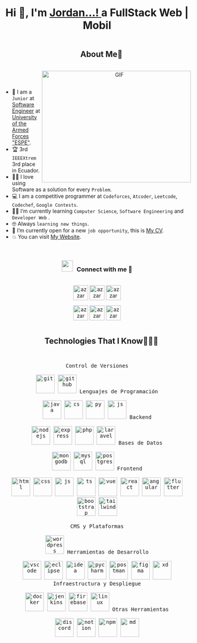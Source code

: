 <h1 align="center">Hi 👋, I'm <a href="https://github.com/jordantalahua123" target="_blank">
Jordan...! </a>a FullStack Web | Mobil</h1>
<div id="user-content-toc">
  <ul align="center">
    <summary><h2 style="display: inline-block">About Me👨</h2></summary>
  </ul>
</div>
<a target="_blank" align="center">
  <img align="right" top="500" height="300" width="400" alt="GIF" src="https://media.giphy.com/media/SWoSkN6DxTszqIKEqv/giphy.gif">
</a>
<br><br>

- :school: I am a `Junior` at [Software Engineer](https://www.espe.edu.ec/ingenieria-software/) at [University of the Armed Forces "ESPE"](https://espe-el.espe.edu.ec/).
- :trophy: 3rd `IEEEXtrem` 3rd place in Ecuador.
- :technologist: I love using Software as a solution for every `Problem`.
- :computer: I am a competitive programmer at `Codeforces`, `Atcoder`, `Leetcode`, `Codechef`, `Google Contests`.
- :student: I’m currently learning `Computer Science`, `Software Engineering` and `Developer Web` .
- :nerd_face: Always `learning new things`.
- :thinking: I’m currently open for a new `job opportunity`, this is [My CV](https://www.cvwizard.com/d/717QD2x6Iv35MOxXV9vZBm/view).
- :boom: You can visit [My Website](https://www.youtube.com/@jordantalahua3048).
<br>


<h3 align="center" > 
	<img src="https://media.giphy.com/media/iY8CRBdQXODJSCERIr/giphy.gif" width="30" height="30" style="margin-right: 10px;">Connect with me 🤝 
</h3>

<p align="center">
      <br/>
      <a href="https://www.linkedin.com/in/jordan-talahua-ba2b28208/" target="_blank"><img align="center"
         src="https://img.shields.io/badge/linkedin-%231DA1F2.svg?style=for-the-badge&logo=linkedin&logoColor=white"
         alt="azzar" height="40"/></a>
      <a href="https://www.facebook.com/jordan.talahua.1" target="_blank"><img align="center"
         src="https://img.shields.io/badge/facebook-4267B2.svg?style=for-the-badge&logo=facebook&logoColor=white"
         alt="azzar" height="40"/></a>
      <a href="jordantalahua@gmail.com" target="_blank"><img align="center"
         src="https://img.shields.io/badge/gmail-EA4335.svg?style=for-the-badge&logo=gmail&logoColor=white"
         alt="azzar" height="40"/></a>
    </p>
  <p align="center">
      <a href="https://www.instagram.com/talahua.jordan/" target="_blank"><img align="center"
         src="https://img.shields.io/badge/instagram-%23E4405F.svg?style=for-the-badge&logo=Instagram&logoColor=white"
         alt="azzar" height="40"/></a>
      <a href="https://wa.me/+593969183227" target="_blank"><img align="center"
         src="https://img.shields.io/badge/whatsapp-4B7F1.svg?style=for-the-badge&logo=whatsapp&logoColor=white"
         alt="azzar" height="40"/></a>
      <a href="https://x.com/JordanTalahua" target="_blank"><img align="center"
         src="https://img.shields.io/badge/twitter-1DA1F2.svg?style=for-the-badge&logo=twitter&logoColor=white"
         alt="azzar" height="40"/></a>
      <br>
    </p>

<!--h1 without bottom border-->
<div id="user-content-toc">
  <ul align="center">
    <summary><h2 style="display: inline-block">Technologies That I Know👨🏻‍💻</h2></summary>
  </ul>
</div>
<!--tech stack icons-->
<div>
  <p style="display: inline-block;" align="center">
    <kbd>
      <kbd>Control de Versiones</kbd>
      <br>
      <br>
      <img width="50px" src="https://skillicons.dev/icons?i=git" alt="git" title="Git"/>
      <img width="50px" src="https://skillicons.dev/icons?i=github" alt="github" title="GitHub"/>
    </kbd>
    <kbd>
      <kbd>Lenguajes de Programación</kbd>
      <br>
      <br>
      <img width="50px" src="https://skillicons.dev/icons?i=java" alt="java" title="Java"/>
      <img width="50px" src="https://skillicons.dev/icons?i=cs" alt="cs" title="C#"/>
      <img width="50px" src="https://skillicons.dev/icons?i=py" alt="py" title="Python"/>
      <img width="50px" src="https://skillicons.dev/icons?i=js" alt="js" title="JavaScript"/>
    </kbd>
    <kbd>
      <kbd>Backend</kbd>
      <br>
      <br>
      <img width="50px" src="https://skillicons.dev/icons?i=nodejs" alt="nodejs" title="Node.js"/>
      <img width="50px" src="https://skillicons.dev/icons?i=express" alt="express" title="Express"/>
      <img width="50px" src="https://skillicons.dev/icons?i=php" alt="php" title="PHP"/>
      <img width="50px" src="https://skillicons.dev/icons?i=laravel" alt="laravel" title="Laravel"/>
    </kbd>
    <kbd>
      <kbd>Bases de Datos</kbd>
      <br>
      <br>
      <img width="50px" src="https://skillicons.dev/icons?i=mongodb" alt="mongodb" title="MongoDB"/>
      <img width="50px" src="https://skillicons.dev/icons?i=mysql" alt="mysql" title="MySQL"/>
      <img width="50px" src="https://skillicons.dev/icons?i=postgres" alt="postgres" title="PostgreSQL"/>
    </kbd>
    <kbd>
      <kbd>Frontend</kbd>
      <br>
      <br>
      <img width="50px" src="https://skillicons.dev/icons?i=html" alt="html" title="HTML"/>
      <img width="50px" src="https://skillicons.dev/icons?i=css" alt="css" title="CSS"/>
      <img width="50px" src="https://skillicons.dev/icons?i=js" alt="js" title="JavaScript"/>
      <img width="50px" src="https://skillicons.dev/icons?i=ts" alt="ts" title="TypeScript"/>
      <img width="50px" src="https://skillicons.dev/icons?i=vue" alt="vue" title="Vue"/>
      <img width="50px" src="https://skillicons.dev/icons?i=react" alt="react" title="React"/>
      <img width="50px" src="https://skillicons.dev/icons?i=angular" alt="angular" title="Angular"/>
      <img width="50px" src="https://skillicons.dev/icons?i=flutter" alt="flutter" title="Flutter"/>
      <img width="50px" src="https://skillicons.dev/icons?i=bootstrap" alt="bootstrap" title="Bootstrap"/>
      <img width="50px" src="https://skillicons.dev/icons?i=tailwind" alt="tailwind" title="Tailwind"/>
    </kbd>
    <br>
    <br>
    <kbd>
      <kbd>CMS y Plataformas</kbd>
      <br>
      <br>
      <img width="50px" src="https://skillicons.dev/icons?i=wordpress" alt="wordpress" title="WordPress"/>
    </kbd>
    <kbd>
      <kbd>Herramientas de Desarrollo</kbd>
      <br>
      <br>
      <img width="50px" src="https://skillicons.dev/icons?i=vscode" alt="vscode" title="VS Code"/>
      <img width="50px" src="https://skillicons.dev/icons?i=eclipse" alt="eclipse" title="Eclipse"/>
      <img width="50px" src="https://skillicons.dev/icons?i=idea" alt="idea" title="IntelliJ IDEA"/>
      <img width="50px" src="https://skillicons.dev/icons?i=pycharm" alt="pycharm" title="PyCharm"/>
      <img width="50px" src="https://skillicons.dev/icons?i=postman" alt="postman" title="Postman"/>
      <img width="50px" src="https://skillicons.dev/icons?i=figma" alt="figma" title="Figma"/>
      <img width="50px" src="https://skillicons.dev/icons?i=xd" alt="xd" title="Adobe XD"/>
    </kbd>
    <kbd>
      <kbd>Infraestructura y Despliegue</kbd>
      <br>
      <br>
      <img width="50px" src="https://skillicons.dev/icons?i=docker" alt="docker" title="Docker"/>
      <img width="50px" src="https://skillicons.dev/icons?i=jenkins" alt="jenkins" title="Jenkins"/>
      <img width="50px" src="https://skillicons.dev/icons?i=firebase" alt="firebase" title="Firebase"/>
      <img width="50px" src="https://skillicons.dev/icons?i=linux" alt="linux" title="Linux"/>
    </kbd>
    <kbd>
      <kbd>Otras Herramientas</kbd>
      <br>
      <br>
      <img width="50px" src="https://skillicons.dev/icons?i=discord" alt="discord" title="Discord"/>
      <img width="50px" src="https://skillicons.dev/icons?i=notion" alt="notion" title="Notion"/>
      <img width="50px" src="https://skillicons.dev/icons?i=npm" alt="npm" title="npm"/>
      <img width="50px" src="https://skillicons.dev/icons?i=md" alt="md" title="Markdown"/>
    </kbd>
  </p>
</div>
